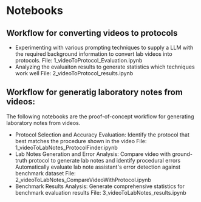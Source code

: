 # Notebooks

## Workflow for converting videos to protocols
- Experimenting with various prompting techniques to supply a LLM with the required background information to convert lab videos into protocols.
    File: 1_videoToProtocol_Evaluation.ipynb
- Analyzing the evaluaiton results to generate statistics which techniques work well
    File: 2_videoToProtocol_results.ipynb

## Workflow for generatig laboratory notes from videos:
The following notebooks are the proof-of-concept workflow for generating laboratory notes from videos.

- Protocol Selection and Accuracy Evaluation:
    Identify the protocol that best matches the procedure shown in the video
    File: 1_videoToLabNotes_ProtocolFinder.ipynb
- Lab Notes Generation and Error Analysis:
    Compare video with ground-truth protocol to generate lab notes and identify procedural errors
    Automatically evaluate lab note assistant's error detection against benchmark dataset
    File: 2_videoToLabNotes_CompareVideoWithProtocol.ipynb
- Benchmark Results Analysis:
    Generate comprehensive statistics for benchmark evaluation results
    File: 3_videoToLabNotes_results.ipynb
